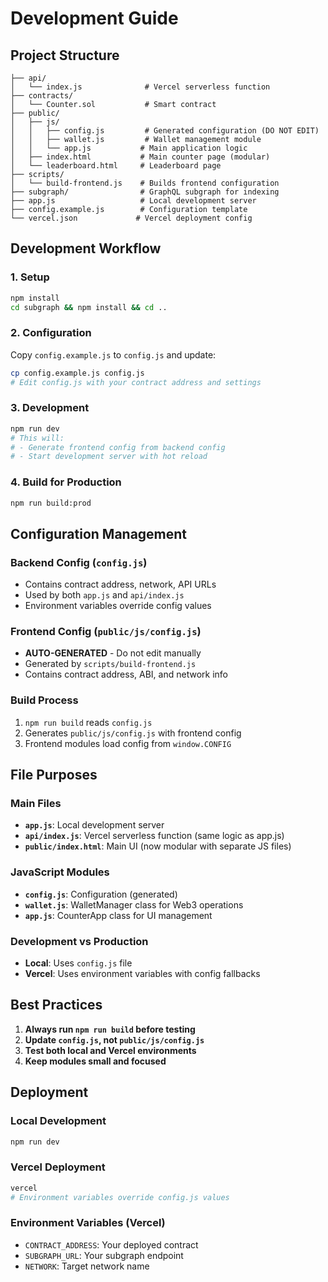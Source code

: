 # Development Guide

## Project Structure

```
├── api/
│   └── index.js              # Vercel serverless function
├── contracts/
│   └── Counter.sol           # Smart contract
├── public/
│   ├── js/
│   │   ├── config.js         # Generated configuration (DO NOT EDIT)
│   │   ├── wallet.js         # Wallet management module
│   │   └── app.js           # Main application logic
│   ├── index.html           # Main counter page (modular)
│   └── leaderboard.html     # Leaderboard page
├── scripts/
│   └── build-frontend.js    # Builds frontend configuration
├── subgraph/                # GraphQL subgraph for indexing
├── app.js                   # Local development server
├── config.example.js        # Configuration template
└── vercel.json             # Vercel deployment config
```

## Development Workflow

### 1. Setup
```bash
npm install
cd subgraph && npm install && cd ..
```

### 2. Configuration
Copy `config.example.js` to `config.js` and update:
```bash
cp config.example.js config.js
# Edit config.js with your contract address and settings
```

### 3. Development
```bash
npm run dev
# This will:
# - Generate frontend config from backend config
# - Start development server with hot reload
```

### 4. Build for Production
```bash
npm run build:prod
```

## Configuration Management

### Backend Config (`config.js`)
- Contains contract address, network, API URLs
- Used by both `app.js` and `api/index.js`
- Environment variables override config values

### Frontend Config (`public/js/config.js`)
- **AUTO-GENERATED** - Do not edit manually
- Generated by `scripts/build-frontend.js`
- Contains contract address, ABI, and network info

### Build Process
1. `npm run build` reads `config.js`
2. Generates `public/js/config.js` with frontend config
3. Frontend modules load config from `window.CONFIG`

## File Purposes

### Main Files
- **`app.js`**: Local development server
- **`api/index.js`**: Vercel serverless function (same logic as app.js)
- **`public/index.html`**: Main UI (now modular with separate JS files)

### JavaScript Modules
- **`config.js`**: Configuration (generated)
- **`wallet.js`**: WalletManager class for Web3 operations
- **`app.js`**: CounterApp class for UI management

### Development vs Production
- **Local**: Uses `config.js` file
- **Vercel**: Uses environment variables with config fallbacks

## Best Practices

1. **Always run `npm run build` before testing**
2. **Update `config.js`, not `public/js/config.js`**
3. **Test both local and Vercel environments**
4. **Keep modules small and focused**

## Deployment

### Local Development
```bash
npm run dev
```

### Vercel Deployment
```bash
vercel
# Environment variables override config.js values
```

### Environment Variables (Vercel)
- `CONTRACT_ADDRESS`: Your deployed contract
- `SUBGRAPH_URL`: Your subgraph endpoint
- `NETWORK`: Target network name 